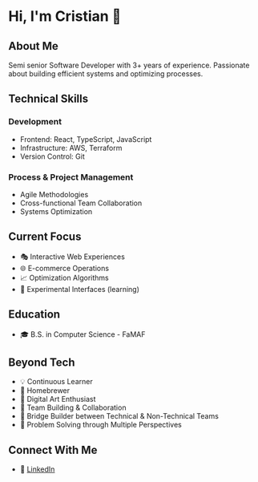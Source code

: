 # Hi, I'm Cristian 👋

## About Me
Semi senior Software Developer with 3+ years of experience. Passionate about building efficient systems and optimizing processes.

## Technical Skills
### Development
- Frontend: React, TypeScript, JavaScript
- Infrastructure: AWS, Terraform
- Version Control: Git

### Process & Project Management
- Agile Methodologies
- Cross-functional Team Collaboration
- Systems Optimization

## Current Focus
- 🎭 Interactive Web Experiences
- 🌐 E-commerce Operations
- 📈 Optimization Algorithms
- 🔮 Experimental Interfaces (learning)

## Education
- 🎓 B.S. in Computer Science - FaMAF 

## Beyond Tech
- 💡 Continuous Learner
- 🍻 Homebrewer 
- 🎨 Digital Art Enthusiast
- 🤝 Team Building & Collaboration
- 🌉 Bridge Builder between Technical & Non-Technical Teams
- 🎯 Problem Solving through Multiple Perspectives

## Connect With Me
- 💼 [LinkedIn](https://www.linkedin.com/in/cristiandominguezl/)
